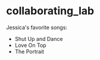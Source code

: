 # collaborating_lab

Jessica's favorite songs:
  - Shut Up and Dance 
  - Love On Top
  - The Portrait